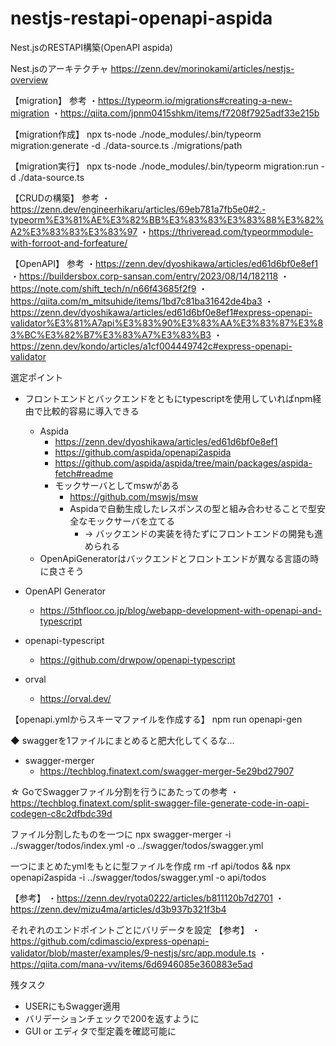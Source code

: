 # nestjs-restapi-openapi-aspida
Nest.jsのRESTAPI構築(OpenAPI aspida)

Nest.jsのアーキテクチャ
https://zenn.dev/morinokami/articles/nestjs-overview

【migration】
参考
・https://typeorm.io/migrations#creating-a-new-migration
・https://qiita.com/jpnm0415shkm/items/f7208f7925adf33e215b

【migration作成】
npx ts-node ./node_modules/.bin/typeorm migration:generate -d ./data-source.ts ./migrations/path

【migration実行】
npx ts-node ./node_modules/.bin/typeorm migration:run -d ./data-source.ts

【CRUDの構築】
参考
・https://zenn.dev/engineerhikaru/articles/69eb781a7fb5e0#2.-typeorm%E3%81%AE%E3%82%BB%E3%83%83%E3%83%88%E3%82%A2%E3%83%83%E3%83%97
・https://thriveread.com/typeormmodule-with-forroot-and-forfeature/

【OpenAPI】
参考
・https://zenn.dev/dyoshikawa/articles/ed61d6bf0e8ef1
・https://buildersbox.corp-sansan.com/entry/2023/08/14/182118
・https://note.com/shift_tech/n/n66f43685f2f9
・https://qiita.com/m_mitsuhide/items/1bd7c81ba31642de4ba3
・https://zenn.dev/dyoshikawa/articles/ed61d6bf0e8ef1#express-openapi-validator%E3%81%A7api%E3%83%90%E3%83%AA%E3%83%87%E3%83%BC%E3%82%B7%E3%83%A7%E3%83%B3
・https://zenn.dev/kondo/articles/a1cf004449742c#express-openapi-validator

選定ポイント
- フロントエンドとバックエンドをともにtypescriptを使用していればnpm経由で比較的容易に導入できる
	- Aspida
		- https://zenn.dev/dyoshikawa/articles/ed61d6bf0e8ef1
		- https://github.com/aspida/openapi2aspida
		- https://github.com/aspida/aspida/tree/main/packages/aspida-fetch#readme
		- モックサーバとしてmswがある
			- https://github.com/mswjs/msw
			- Aspidaで自動生成したレスポンスの型と組み合わせることで型安全なモックサーバを立てる
				- → バックエンドの実装を待たずにフロントエンドの開発も進められる
	- OpenApiGeneratorはバックエンドとフロントエンドが異なる言語の時に良さそう

- OpenAPI Generator
	- https://5thfloor.co.jp/blog/webapp-development-with-openapi-and-typescript
- openapi-typescript
	- https://github.com/drwpow/openapi-typescript
- orval
	- https://orval.dev/

【openapi.ymlからスキーマファイルを作成する】
npm run openapi-gen

◆ swaggerを1ファイルにまとめると肥大化してくるな...
- swagger-merger
	- https://techblog.finatext.com/swagger-merger-5e29bd27907

☆ GoでSwaggerファイル分割を行うにあたっての参考
・https://techblog.finatext.com/split-swagger-file-generate-code-in-oapi-codegen-c8c2dfbdc39d

ファイル分割したものを一つに
npx swagger-merger -i ../swagger/todos/index.yml -o ../swagger/todos/swagger.yml

一つにまとめたymlをもとに型ファイルを作成
rm -rf api/todos && npx openapi2aspida -i ../swagger/todos/swagger.yml -o api/todos

【参考】
・https://zenn.dev/ryota0222/articles/b811120b7d2701
・https://zenn.dev/mizu4ma/articles/d3b937b321f3b4

それぞれのエンドポイントごとにバリデータを設定
【参考】
・https://github.com/cdimascio/express-openapi-validator/blob/master/examples/9-nestjs/src/app.module.ts
・https://qiita.com/mana-vv/items/6d6946085e360883e5ad


残タスク
- USERにもSwagger適用
- バリデーションチェックで200を返すように
- GUI or エディタで型定義を確認可能に
